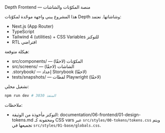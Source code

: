 Depth Frontend — منصة المكوّنات والشاشات

هذا المشروع يبني واجهة موحّدة لمكوّنات Depth وشاشاتها. نعتمد:
- Next.js (App Router)
- TypeScript
- Tailwind 4 (utilities) + CSS Variables للتوكنز
- RTL افتراضي

هيكلة متوقعة:
- src/components/ — المكوّنات (لاحقًا)
- src/screens/ — الشاشات (لاحقًا)
- .storybook/ — إعداد Storybook (لاحقًا)
- tests/snapshots/ — لقطات Playwright (لاحقًا)

تشغيل محلي:
```bash
npm run dev # المنفذ 3030
```

ملاحظات:
- التوكنز مأخوذة من الوثيقة: documentation/06-frontend/01-design-tokens.md ومحقونة كـ CSS vars عبر `src/styles/00-tokens/tokens.css` ويتم تجميعها في `src/styles/01-base/globals.css`.
